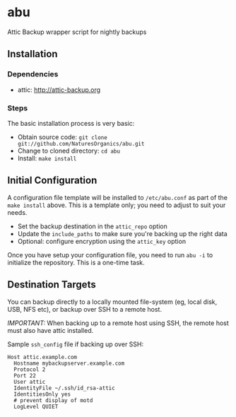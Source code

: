 # abu

Attic Backup wrapper script for nightly backups

## Installation

### Dependencies

* attic: http://attic-backup.org

### Steps

The basic installation process is very basic:

* Obtain source code: `git clone git://github.com/NaturesOrganics/abu.git`
* Change to cloned directory: `cd abu`
* Install: `make install`

## Initial Configuration

A configuration file template will be installed to `/etc/abu.conf` as part of
the `make install` above. This is a template only; you need to adjust to suit
your needs.

* Set the backup destination in the `attic_repo` option
* Update the `include_paths` to make sure you're backing up the right data
* Optional: configure encryption using the `attic_key` option

Once you have setup your configuration file, you need to run `abu -i` to
initialize the repository. This is a one-time task.

## Destination Targets

You can backup directly to a locally mounted file-system (eg, local disk, USB,
NFS etc), or backup over SSH to a remote host.

*IMPORTANT:* When backing up to a remote host using SSH, the remote host must
also have attic installed.

Sample `ssh_config` file if backing up over SSH:

    Host attic.example.com
      Hostname mybackupserver.example.com
      Protocol 2
      Port 22
      User attic
      IdentityFile ~/.ssh/id_rsa-attic
      IdentitiesOnly yes
      # prevent display of motd
      LogLevel QUIET
